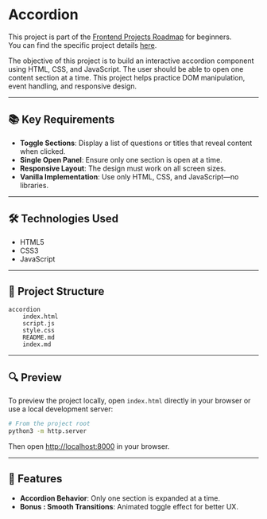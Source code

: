 # Accordion

This project is part of the [Frontend Projects Roadmap](https://roadmap.sh/frontend/projects) for beginners.  
You can find the specific project details [here](https://roadmap.sh/projects/accordion).

The objective of this project is to build an interactive accordion component using HTML, CSS, and JavaScript. The user should be able to open one content section at a time. This project helps practice DOM manipulation, event handling, and responsive design.

---

## 📚 Key Requirements

- **Toggle Sections**: Display a list of questions or titles that reveal content when clicked.
- **Single Open Panel**: Ensure only one section is open at a time.
- **Responsive Layout**: The design must work on all screen sizes.
- **Vanilla Implementation**: Use only HTML, CSS, and JavaScript—no libraries.

---

## 🛠️ Technologies Used

- HTML5
- CSS3
- JavaScript

---

## 📁 Project Structure
<!-- START PROJECT STRUCTURE -->
```
accordion
	index.html
	script.js
	style.css
	README.md
	index.md

```
<!-- END PROJECT STRUCTURE -->

---

## 🔍 Preview

To preview the project locally, open `index.html` directly in your browser or use a local development server:

```bash
# From the project root
python3 -m http.server
```

Then open [http://localhost:8000](http://localhost:8000) in your browser.

---

## 🚀 Features

- **Accordion Behavior**: Only one section is expanded at a time.
- **Bonus : Smooth Transitions**: Animated toggle effect for better UX.